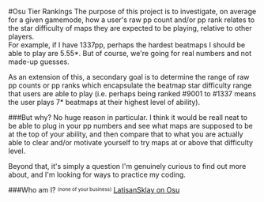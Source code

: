 #Osu Tier Rankings
The purpose of this project is to investigate, on average for a given gamemode, how a user's raw pp count and/or pp rank relates to the star difficulty of maps they are expected to be playing, relative to other players.  
For example, if I have 1337pp, perhaps the hardest beatmaps I should be able to play are 5.55*. But of course, we're going for real numbers and not made-up guesses.  

As an extension of this, a secondary goal is to determine the range of raw pp counts or pp ranks which encapsulate the beatmap star difficulty range that users are able to play (i.e. perhaps being ranked #9001 to #1337 means the user plays 7* beatmaps at their highest level of ability).  

###But why?
No huge reason in particular. I think it would be reall neat to be able to plug in your pp numbers and see what maps are supposed to be at the top of your ability, and then compare that to what you are actually able to clear and/or motivate yourself to try maps at or above that difficulty level.

Beyond that, it's simply a question I'm genuinely curious to find out more about, and I'm looking for ways to practice my coding. 

###Who am I? <sup><sub>(none of your business)</sub></sup>
[LatisanSklay on Osu](https://osu.ppy.sh/u/5717895)